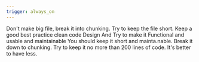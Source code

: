 ```yaml
---
trigger: always_on
---
```


Don't make big file, break it into chunking. Try to keep the file short. Keep a good best practice clean code Design And Try to make it Functional and usable and maintainable  You should keep it short and mainta.nable. Break it down to chunking. Try to keep it no more than 200 lines of code. It's better to have less.